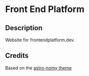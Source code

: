 # Front End Platform

## Description

Website for frontendplatform.dev.

## Credits

Based on the [astro-nomy theme](https://github.com/mickasmt/astro-nomy)
